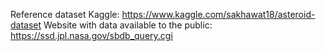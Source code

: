 Reference dataset Kaggle: https://www.kaggle.com/sakhawat18/asteroid-dataset
Website with data available to the public: https://ssd.jpl.nasa.gov/sbdb_query.cgi